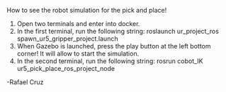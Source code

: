 How to see the robot simulation for the pick and place!
1. Open two terminals and enter into docker.
2. In the first terminal, run the following string: roslaunch ur_project_ros spawn_ur5_gripper_project.launch
3. When Gazebo is launched, press the play button at the left bottom corner! It will allow to start the simulation.
4. In the second terminal, run the following string: rosrun cobot_IK ur5_pick_place_ros_project_node

-Rafael Cruz
